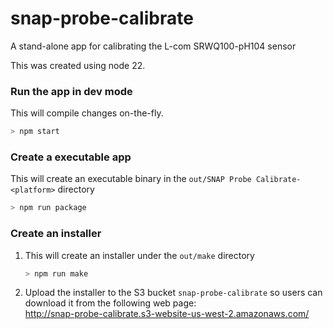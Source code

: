 # snap-probe-calibrate
A stand-alone app for calibrating the L-com SRWQ100-pH104 sensor

This was created using node 22.

### Run the app in dev mode
This will compile changes on-the-fly.
```sh
> npm start
```

### Create a executable app
This will create an executable binary in the `out/SNAP Probe Calibrate-<platform>` directory
```sh
> npm run package
```

### Create an installer
1. This will create an installer under the `out/make` directory
    ```sh
    > npm run make
    ```

2. Upload the installer to the S3 bucket `snap-probe-calibrate` so users can download it from the following web page:  
http://snap-probe-calibrate.s3-website-us-west-2.amazonaws.com/

